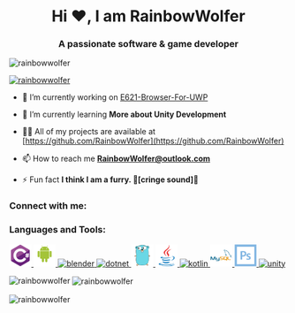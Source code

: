 <h1 align="center">Hi ❤️, I am RainbowWolfer</h1>
<h3 align="center">A passionate software & game developer</h3>

<p align="left"> <img src="https://komarev.com/ghpvc/?username=rainbowwolfer&label=Profile%20views&color=0e75b6&style=flat" alt="rainbowwolfer" /> </p>

<p align="left"> <a href="https://github.com/ryo-ma/github-profile-trophy"><img src="https://github-profile-trophy.vercel.app/?username=rainbowwolfer" alt="rainbowwolfer" /></a> </p>

- 🔭 I’m currently working on [E621-Browser-For-UWP](https://github.com/RainbowWolfer/E621-Browser-For-UWP)

- 🌱 I’m currently learning **More about Unity Development**

- 👨‍💻 All of my projects are available at [https://github.com/RainbowWolfer](https://github.com/RainbowWolfer)

- 📫 How to reach me **RainbowWolfer@outlook.com**

- ⚡ Fun fact **I think I am a furry. 🐾[cringe sound]🐾**

<h3 align="left">Connect with me:</h3>
<p align="left">
</p>

<h3 align="left">Languages and Tools:</h3>
<p align="left">
	<a href="https://www.w3schools.com/cs/" target="_blank" rel="noreferrer">
		<img
			src="https://raw.githubusercontent.com/devicons/devicon/master/icons/csharp/csharp-original.svg"
			alt="csharp"
			width="40"
			height="40"
		/>
	</a>
    <a href="https://developer.android.com" target="_blank" rel="noreferrer">
		<img
			src="https://raw.githubusercontent.com/devicons/devicon/master/icons/android/android-original-wordmark.svg"
			alt="android"
			width="40"
			height="40"
		/>
	</a>
	<a href="https://www.blender.org/" target="_blank" rel="noreferrer">
		<img
			src="https://download.blender.org/branding/community/blender_community_badge_white.svg"
			alt="blender"
			width="40"
			height="40"
		/>
	</a>
	<a href="https://dotnet.microsoft.com/" target="_blank" rel="noreferrer">
		<img
			src="https://upload.wikimedia.org/wikipedia/commons/7/7d/Microsoft_.NET_logo.svg"
			alt="dotnet"
			width="40"
			height="40"
		/>
	</a>
	<a href="https://golang.org" target="_blank" rel="noreferrer">
		<img
			src="https://raw.githubusercontent.com/devicons/devicon/master/icons/go/go-original.svg"
			alt="go"
			width="40"
			height="40"
		/>
	</a>
	<a href="https://www.java.com" target="_blank" rel="noreferrer">
		<img
			src="https://raw.githubusercontent.com/devicons/devicon/master/icons/java/java-original.svg"
			alt="java"
			width="40"
			height="40"
		/>
	</a>
	<a href="https://kotlinlang.org" target="_blank" rel="noreferrer">
		<img
			src="https://www.vectorlogo.zone/logos/kotlinlang/kotlinlang-icon.svg"
			alt="kotlin"
			width="40"
			height="40"
		/>
	</a>
	<a href="https://www.mysql.com/" target="_blank" rel="noreferrer">
		<img
			src="https://raw.githubusercontent.com/devicons/devicon/master/icons/mysql/mysql-original-wordmark.svg"
			alt="mysql"
			width="40"
			height="40"
		/>
	</a>
	<a href="https://www.photoshop.com/en" target="_blank" rel="noreferrer">
		<img
			src="https://raw.githubusercontent.com/devicons/devicon/master/icons/photoshop/photoshop-line.svg"
			alt="photoshop"
			width="40"
			height="40"
		/>
	</a>
	<a href="https://unity.com/" target="_blank" rel="noreferrer">
		<img src="https://www.vectorlogo.zone/logos/unity3d/unity3d-icon.svg" alt="unity" width="40" height="40" />
	</a>
</p>


<p><img align="left" src="https://github-readme-stats.vercel.app/api/top-langs?username=rainbowwolfer&show_icons=true&locale=en&layout=compact" alt="rainbowwolfer" /></p>

<p>&nbsp;<img align="center" src="https://github-readme-stats.vercel.app/api?username=rainbowwolfer&show_icons=true&locale=en" alt="rainbowwolfer" /></p>

<p><img align="center" src="https://github-readme-streak-stats.herokuapp.com/?user=rainbowwolfer&" alt="rainbowwolfer" /></p>
